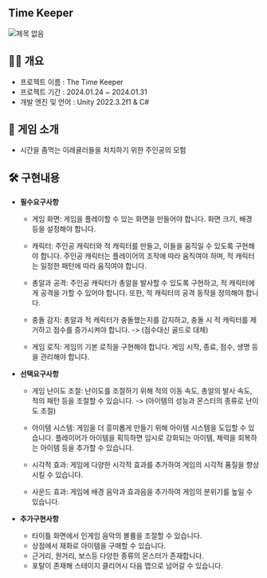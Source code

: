 ## Time Keeper

![제목 없음](https://github.com/oeto2/MakeZep/assets/118743238/d187fba5-9f2a-4c90-bd42-f309ee877839)  

## 🙋‍♀️ 개요
- 프로젝트 이름 : The Time Keeper
- 프로젝트 기간 : 2024.01.24 ~ 2024.01.31
- 개발 엔진 및 언어 : Unity 2022.3.2f1 & C#


## 👀 게임 소개
- 시간을 좀먹는 이레귤러들을 처치하기 위한 주인공의 모험


## 🛠 구현내용
- **필수요구사항**

    - 게임 화면: 게임을 플레이할 수 있는 화면을 만들어야 합니다. 화면 크기, 배경 등을 설정해야 합니다.


    - 캐릭터: 주인공 캐릭터와 적 캐릭터를 만들고, 이들을 움직일 수 있도록 구현해야 합니다. 주인공 캐릭터는 플레이어의 조작에 따라 움직여야 하며, 적 캐릭터는 일정한 패턴에 따라 움직여야 합니다.
       
    - 총알과 공격: 주인공 캐릭터가 총알을 발사할 수 있도록 구현하고, 적 캐릭터에게 공격을 가할 수 있어야 합니다. 또한, 적 캐릭터의 공격 동작을 정의해야 합니다.


    - 충돌 감지: 총알과 적 캐릭터가 충돌했는지를 감지하고, 충돌 시 적 캐릭터를 제거하고 점수를 증가시켜야 합니다. -> (점수대신 골드로 대체)
        


    - 게임 로직: 게임의 기본 로직을 구현해야 합니다. 게임 시작, 종료, 점수, 생명 등을 관리해야 합니다.
        

        


        
- **선택요구사항**
    - 게임 난이도 조절: 난이도를 조절하기 위해 적의 이동 속도, 총알의 발사 속도, 적의 패턴 등을 조절할 수 있습니다. -> (아이템의 성능과 몬스터의 종류로 난이도 조절)
        

        
    - 아이템 시스템: 게임을 더 흥미롭게 만들기 위해 아이템 시스템을 도입할 수 있습니다. 플레이어가 아이템을 획득하면 임시로 강화되는 아이템, 체력을 회복하는 아이템 등을 추가할 수 있습니다.

        

    - 시각적 효과: 게임에 다양한 시각적 효과를 추가하여 게임의 시각적 품질을 향상시킬 수 있습니다.
        

       
    - 사운드 효과: 게임에 배경 음악과 효과음을 추가하여 게임의 분위기를 높일 수 있습니다.

- **추가구현사항**
   - 타이틀 화면에서 인게임 음악의 볼륨을 조절할 수 있습니다.
   - 상점에서 재화로 아이템을 구매할 수 있습니다.
   - 근거리, 원거리, 보스등 다양한 종류의 몬스터가 존재합니다.
   - 포탈이 존재해 스테이지 클리어시 다음 맵으로 넘어갈 수 있습니다.

